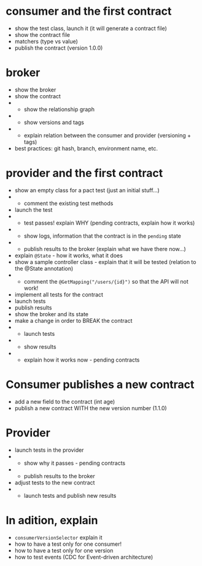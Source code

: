 # consumer and the first contract

* show the test class, launch it (it will generate a contract file)
* show the contract file
* matchers (type vs value)
* publish the contract (version 1.0.0) 

# broker
* show the broker
* show the contract 
* * show the relationship graph
* * show versions and tags
* * explain relation between the consumer and provider (versioning + tags)
* best practices: git hash, branch, environment name, etc.

# provider and the first contract
* show an empty class for a pact test (just an initial stuff...)
* * comment the existing test methods
* launch the test
* * test passes! explain WHY (pending contracts, explain how it works)
* * show logs, information that the contract is in the `pending` state
* * publish results to the broker (explain what we have there now...)
* explain `@State` - how it works, what it does
* show a sample controller class - explain that it will be tested (relation to the @State annotation)
* * comment the `@GetMapping("/users/{id}")` so that the API will not work!
* implement all tests for the contract
* launch tests
* publish results
* show the broker and its state
* make a change in order to BREAK the contract
* * launch tests
* * show results
* * explain how it works now - pending contracts

# Consumer publishes a new contract
* add a new field to the contract (int age)
* publish a new contract WITH the new version number (1.1.0)

# Provider
* launch tests in the provider
* * show why it passes - pending contracts
* * publish results to the broker
* adjust tests to the new contract
* * launch tests and publish new results

# In adition, explain
* `consumerVersionSelector` explain it 
* how to have a test only for one consumer!
* how to have a test only for one version
* how to test events (CDC for Event-driven architecture)
